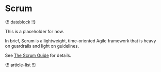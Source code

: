 # Scrum

{!! dateblock !!}

This is a placeholder for now.

In brief, Scrum is a lightweight, time-oriented Agile framework that is heavy on guardrails and light on guidelines.

See [The Scrum Guide](https://scrumguides.org/scrum-guide.html) for details.

{!! article-list !!}
